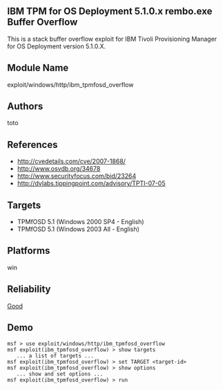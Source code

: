 ## IBM TPM for OS Deployment 5.1.0.x rembo.exe Buffer Overflow

This is a stack buffer overflow exploit for IBM Tivoli 
Provisioning Manager for OS Deployment version 5.1.0.X.


## Module Name
exploit/windows/http/ibm_tpmfosd_overflow

## Authors
toto


## References
* http://cvedetails.com/cve/2007-1868/
* http://www.osvdb.org/34678
* http://www.securityfocus.com/bid/23264
* http://dvlabs.tippingpoint.com/advisory/TPTI-07-05



## Targets
* TPMfOSD 5.1 (Windows 2000 SP4 - English)
* TPMfOSD 5.1 (Windows 2003 All - English)


## Platforms
win

## Reliability
[Good](https://github.com/rapid7/metasploit-framework/wiki/Exploit-Ranking)

## Demo

```
msf > use exploit/windows/http/ibm_tpmfosd_overflow
msf exploit(ibm_tpmfosd_overflow) > show targets
   ... a list of targets ...
msf exploit(ibm_tpmfosd_overflow) > set TARGET <target-id>
msf exploit(ibm_tpmfosd_overflow) > show options
   ... show and set options ...
msf exploit(ibm_tpmfosd_overflow) > run
```
    
    